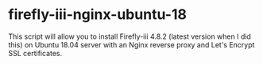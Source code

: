 # firefly-iii-nginx-ubuntu-18
This script will allow you to install Firefly-iii 4.8.2 (latest version when I did this) on Ubuntu 18.04 server with an Nginx reverse proxy and Let's Encrypt SSL certificates. 
